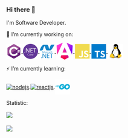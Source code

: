 ### Hi there 👋

I'm Software Developer.

<p>🔭 I’m currently working on:</p>
<p align="left">
<a href="[https://learn.microsoft.com/en-us/dotnet/csharp" target="_blank" rel="noreferrer">
  <img align="center" src="https://raw.githubusercontent.com/devicons/devicon/master/icons/csharp/csharp-original.svg" alt="csharp" width="40" height="40" />
</a>
<a href="https://dotnet.microsoft.com" target="_blank" rel="noreferrer">
  <img align="center" src="https://raw.githubusercontent.com/devicons/devicon/master/icons/dotnetcore/dotnetcore-original.svg" alt="dotnet-core" width="40" height="40" />
</a>
<a href="https://learn.microsoft.com/en-us/previous-versions/dotnet/framework" target="_blank" rel="noreferrer">
  <img align="center" src="https://raw.githubusercontent.com/devicons/devicon/master/icons/dot-net/dot-net-plain-wordmark.svg" alt="dotnet" width="40" height="40" />
</a>
<a href="https://angular.dev" target="_blank" rel="noreferrer">
  <img align="center" src="https://raw.githubusercontent.com/devicons/devicon/master/icons/angular/angular-original.svg" alt="angular" width="45" height="45" />
</a>
<a href="https://ecma-international.org/publications-and-standards/standards/ecma-262" target="_blank" rel="noreferrer">
  <img align="center" src="https://raw.githubusercontent.com/devicons/devicon/master/icons/javascript/javascript-plain.svg" alt="javascript" width="40" height="40" />
</a>
<a href="https://www.typescriptlang.org" target="_blank" rel="noreferrer">
  <img align="center" src="https://raw.githubusercontent.com/devicons/devicon/master/icons/typescript/typescript-original.svg" alt="typescript" width="40" height="40" />
</a>
<a href="https://www.linux.org" target="_blank" rel="noreferrer">
  <img align="center" src="https://raw.githubusercontent.com/devicons/devicon/master/icons/linux/linux-original.svg" alt="linux" width="40" height="40" />
</a>
</p>

<p>⚡ I’m currently learning:</p>
<p align="left">
<a href="https://nodejs.org" target="_blank" rel="noreferrer">
  <img align="center" src="https://www.vectorlogo.zone/logos/nodejs/nodejs-ar21.svg" alt="nodejs" />
</a>
<a href="https://react.dev" target="_blank" rel="noreferrer">
  <img align="center" src="https://www.vectorlogo.zone/logos/reactjs/reactjs-ar21.svg" alt="reactjs" />
</a>
<a href="https://go.dev" target="_blank" rel="noreferrer">
  <img align="center" src="https://raw.githubusercontent.com/devicons/devicon/master/icons/go/go-original-wordmark.svg" alt="go" width="40" height="40" />
</a>
</p>

<p>Statistic:</p>
<div>
  <a href="#">
  <img align="center" src="https://github-readme-stats.vercel.app/api/top-langs/?username=MuhammedKaradas&layout=compact&count_private=true&show_icons=true&hide=matlab,dart,c,cpp,Jupyter%20Notebook,C%2B%2B,css,html,hack,assembly" />
</a>
</div>
<br>
<div>
<a href="#">
  <img align="center" src="https://github-readme-stats.vercel.app/api?username=MuhammedKaradas&show_icons=true&show_icons=true" />
</a>
</div>
<!--
**MuhammedKaradas/MuhammedKaradas** is a ✨ _special_ ✨ repository because its `README.md` (this file) appears on your GitHub profile.

Here are some ideas to get you started:

- 🔭 I’m currently working on ...
- 🌱 I’m currently learning ...
- 👯 I’m looking to collaborate on ...
- 🤔 I’m looking for help with ...
- 💬 Ask me about ...
- 📫 How to reach me: ...
- 😄 Pronouns: ...
- ⚡ Fun fact: ...
-->
